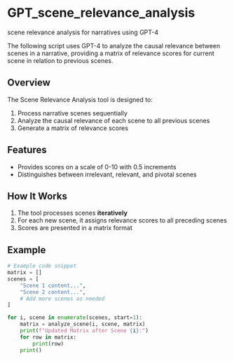 # GPT_scene_relevance_analysis
scene relevance analysis for narratives using GPT-4

The following script uses GPT-4 to analyze the causal relevance between scenes in a narrative, providing a matrix of relevance scores for current scene in relation to previous scenes.

## Overview

The Scene Relevance Analysis tool is designed to:
1. Process narrative scenes sequentially
2. Analyze the causal relevance of each scene to all previous scenes
3. Generate a matrix of relevance scores

## Features

- Provides scores on a scale of 0-10 with 0.5 increments
- Distinguishes between irrelevant, relevant, and pivotal scenes

## How It Works

1. The tool processes scenes **iteratively**
2. For each new scene, it assigns relevance scores to all preceding scenes
3. Scores are presented in a matrix format

## Example

```python
# Example code snippet
matrix = []
scenes = [
    "Scene 1 content...",
    "Scene 2 content...",
    # Add more scenes as needed
]

for i, scene in enumerate(scenes, start=1):
    matrix = analyze_scene(i, scene, matrix)
    print(f"Updated Matrix after Scene {i}:")
    for row in matrix:
        print(row)
    print()
```
